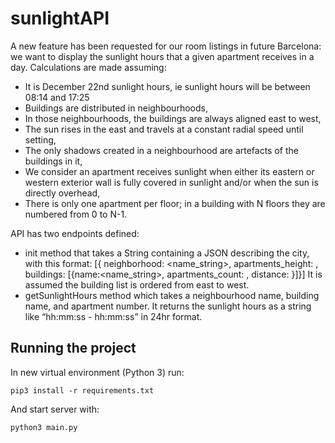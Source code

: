 # sunlightAPI

A new feature has been requested for our room listings in future Barcelona: we want to display
the sunlight hours that a given apartment receives in a day. 
Calculations are made assuming:
* It is December 22nd sunlight hours, ie sunlight hours will be between 08:14 and 17:25
* Buildings are distributed in neighbourhoods,
* In those neighbourhoods, the buildings are always aligned east to west,
* The sun rises in the east and travels at a constant radial speed until setting,
* The only shadows created in a neighbourhood are artefacts of the buildings in it,
* We consider an apartment receives sunlight when either its eastern or western exterior
wall is fully covered in sunlight and/or when the sun is directly overhead,
* There is only one apartment per floor; in a building with N floors they are numbered from
0 to N-1.

API has two endpoints defined:
* init method that takes a String containing a JSON describing the city, with this format:
[{ neighborhood: <name_string>, apartments_height: <number>, buildings: [{name:<name_string>, apartments_count: <number>, distance: <number>}]}]
It is assumed the building list is ordered from east to west.
* getSunlightHours method which takes a neighbourhood name, building name, and
apartment number. It returns the sunlight hours as a string like “hh:mm:ss - hh:mm:ss” in
24hr format.

## Running the project

In new virtual environment (Python 3) run:

`pip3 install -r requirements.txt`  

And start server with:

` python3 main.py `  
